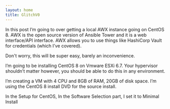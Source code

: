 ```yaml
---
layout: home
title: GlitchV0
---
```



In this post I’m going to over getting a local AWX instance going on CentOS 8.  AWX is the open source version of Ansible Tower and it is a web interface/API interface.  AWX allows you to use things like HashiCorp Vault for credentials (which I’ve covered).

Don't worry, this will be super easy, barely an inconvenience.

I’m going to be installing CentOS 8 on Vmware ESXi 6.7.  Your hypervisor shouldn’t matter however, you should be able to do this in any environment.

I’m creating a VM with 4 CPU and 8GB of RAM, 20GB of disk space.  I’m using the CentOS 8 install DVD for the source install.

In the Setup for CentOS, In the Software Selection part, I set it to Minimal Install
